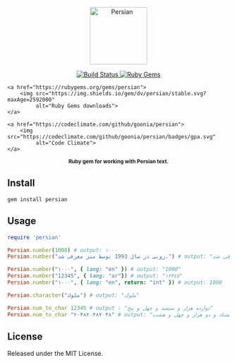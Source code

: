 <p align="center">
    <img src="https://upload.wikimedia.org/wikipedia/commons/a/a2/Farsi.svg"
         height="130" alt="Persian">
</p>
<p align="center">
    <a href="https://travis-ci.org/goonia/persian">
        <img src="https://travis-ci.org/goonia/persian.svg?branch=master"
             alt="Build Status">
    </a>
    <a href="https://rubygems.org/gems/persian">
        <img src="https://img.shields.io/badge/gem-persian-orange.svg"
             alt="Ruby Gems">
    </a>

    <a href="https://rubygems.org/gems/persian">
        <img src="https://img.shields.io/gem/dv/persian/stable.svg?maxAge=2592000"
             alt="Ruby Gems downloads">
    </a>

    <a href="https://codeclimate.com/github/goonia/persian">
        <img src="https://codeclimate.com/github/goonia/persian/badges/gpa.svg"
             alt="Code Climate">
    </a>
</p>
<p align="center"><sup><strong> Ruby gem for working with Persian text. </strong></sup></p>



Install
-----
```shell
gem install persian
```

Usage
-----------------------
```ruby
require 'persian'

Persian.number(1000) # output: ۱۰۰۰
Persian.number("روبی در سال 1993 توسط متز معرفی شد.") # output: "روبی در سال ۱۹۹۳ توسط متز معرفی شد."

Persian.number("۱۰۰۰", { lang: "en" }) # output: "1000"
Persian.number("12345", { lang: "ar"}) # output: "١٢٣٤٥"
Persian.number("۱۰۰۰", { lang: "en", return: "int" }) # output: 1000

Persian.character("ملوك") # output: "ملوک"

Persian.num_to_char 12345 # output : "دوازده هزار و سیصد و چهل و پنج"
Persian.num_to_char "۲۰۴۸۲۰۴۸۲۰۴۸" # output: "دویست و چهار میلیارد و هشتصد و بیست میلیون و چهارصد و هشتاد و دو هزار و چهل و هشت"


```

License
-------
Released under the MIT License.

